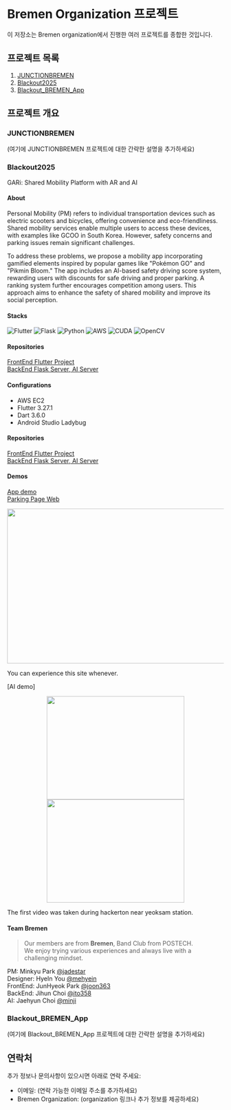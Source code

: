 # Bremen Organization 프로젝트

이 저장소는 Bremen organization에서 진행한 여러 프로젝트를 종합한 것입니다.

## 프로젝트 목록

1. [JUNCTIONBREMEN](https://github.com/minhjih/JUNCTIONBREMEN)
2. [Blackout2025](https://github.com/minhjih/Blackout2025)
3. [Blackout_BREMEN_App](https://github.com/joon363/Blackout_BREMEN_App)

## 프로젝트 개요

### JUNCTIONBREMEN

(여기에 JUNCTIONBREMEN 프로젝트에 대한 간략한 설명을 추가하세요)

### Blackout2025
GARi: Shared Mobility Platform with AR and AI

#### About
Personal Mobility (PM) refers to individual transportation devices such as electric scooters and bicycles, offering convenience and eco-friendliness. Shared mobility services enable multiple users to access these devices, with examples like GCOO in South Korea. However, safety concerns and parking issues remain significant challenges.

To address these problems, we propose a mobility app incorporating gamified elements inspired by popular games like "Pokémon GO" and "Pikmin Bloom." The app includes an AI-based safety driving score system, rewarding users with discounts for safe driving and proper parking. A ranking system further encourages competition among users. This approach aims to enhance the safety of shared mobility and improve its social perception.

#### Stacks
<img alt="Flutter" src ="https://img.shields.io/badge/Flutter-02569B.svg?&style=for-the-badge&logo=Flutter&logoColor=white"/> <img alt="Flask" src ="https://img.shields.io/badge/flask-%23000.svg?style=for-the-badge&logo=flask&logoColor=white"/> <img alt="Python" src ="https://img.shields.io/badge/python-3670A0?style=for-the-badge&logo=python&logoColor=ffdd54"/> <img alt="AWS" src ="https://img.shields.io/badge/AWS-%23FF9900.svg?style=for-the-badge&logo=amazon-aws&logoColor=white"/> <img alt="CUDA" src ="https://img.shields.io/badge/cuda-000000.svg?style=for-the-badge&logo=nVIDIA&logoColor=green"/> <img alt="OpenCV" src ="https://img.shields.io/badge/opencv-%23white.svg?style=for-the-badge&logo=opencv&logoColor=white"/> 
#### Repositories
[FrontEnd Flutter Project](https://github.com/joon363/Blackout_BREMEN_App)<br>
[BackEnd Flask Server, AI Server](https://github.com/minhjih/Blackout2025)

#### Configurations
- AWS EC2
- Flutter 3.27.1
- Dart 3.6.0
- Android Studio Ladybug

#### Repositories
[FrontEnd Flutter Project](https://github.com/joon363/Blackout_BREMEN_App)<br>
[BackEnd Flask Server, AI Server](https://github.com/minhjih/Blackout2025)
#### Demos
[App demo](https://www.youtube.com/shorts/KbvsBf6P7M0)<br>
[Parking Page Web]( https://minhjih.github.io/micro-processor/service_area_analysis.html) 

<p align="center">
 <img src = "./output/demo_4.gif" height = 360 width = 640 >
</p>
You can experience this site whenever.


[AI demo] 
<p align="center">
 <img src = "./output/demo1.gif" height = 240 width = 320 >
 <img src = "./output/demo2.gif" height = 240 width = 320>
</p>
The first video was taken during hackerton near yeoksam station.

#### Team Bremen
> Our members are from **Bremen**, Band Club from POSTECH.<br>
We enjoy trying various experiences and always live with a challenging mindset.

PM: Minkyu Park [@jadestar](https://github.com/jadestarmin)<br>
Designer: HyeIn You [@mehyein](https://github.com/mehyein)<br>
FrontEnd: JunHyeok Park [@joon363](https://github.com/joon363)<br>
BackEnd: Jihun Choi [@ito358](https://github.com/ito358)<br>
AI: Jaehyun Choi [@minji](https://github.com/minhjih)


### Blackout_BREMEN_App

(여기에 Blackout_BREMEN_App 프로젝트에 대한 간략한 설명을 추가하세요)


## 연락처

추가 정보나 문의사항이 있으시면 아래로 연락 주세요:
- 이메일: (연락 가능한 이메일 주소를 추가하세요)
- Bremen Organization: (organization 링크나 추가 정보를 제공하세요)
